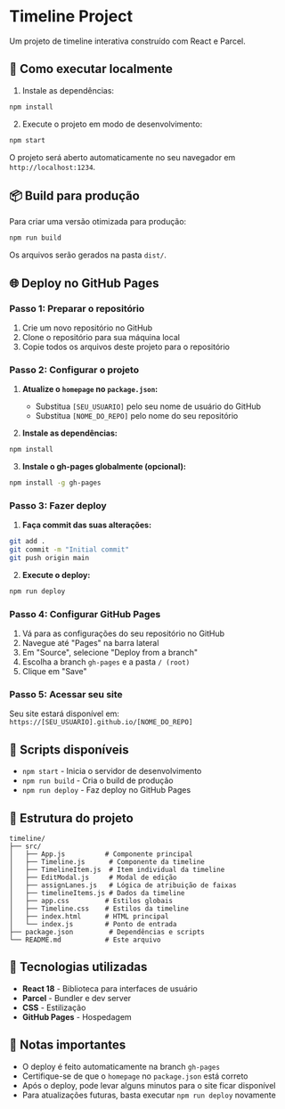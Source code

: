 # Timeline Project

Um projeto de timeline interativa construído com React e Parcel.

## 🚀 Como executar localmente

1. Instale as dependências:

```bash
npm install
```

2. Execute o projeto em modo de desenvolvimento:

```bash
npm start
```

O projeto será aberto automaticamente no seu navegador em `http://localhost:1234`.

## 📦 Build para produção

Para criar uma versão otimizada para produção:

```bash
npm run build
```

Os arquivos serão gerados na pasta `dist/`.

## 🌐 Deploy no GitHub Pages

### Passo 1: Preparar o repositório

1. Crie um novo repositório no GitHub
2. Clone o repositório para sua máquina local
3. Copie todos os arquivos deste projeto para o repositório

### Passo 2: Configurar o projeto

1. **Atualize o `homepage` no `package.json`:**

   - Substitua `[SEU_USUARIO]` pelo seu nome de usuário do GitHub
   - Substitua `[NOME_DO_REPO]` pelo nome do seu repositório

2. **Instale as dependências:**

```bash
npm install
```

3. **Instale o gh-pages globalmente (opcional):**

```bash
npm install -g gh-pages
```

### Passo 3: Fazer deploy

1. **Faça commit das suas alterações:**

```bash
git add .
git commit -m "Initial commit"
git push origin main
```

2. **Execute o deploy:**

```bash
npm run deploy
```

### Passo 4: Configurar GitHub Pages

1. Vá para as configurações do seu repositório no GitHub
2. Navegue até "Pages" na barra lateral
3. Em "Source", selecione "Deploy from a branch"
4. Escolha a branch `gh-pages` e a pasta `/ (root)`
5. Clique em "Save"

### Passo 5: Acessar seu site

Seu site estará disponível em: `https://[SEU_USUARIO].github.io/[NOME_DO_REPO]`

## 🔧 Scripts disponíveis

- `npm start` - Inicia o servidor de desenvolvimento
- `npm run build` - Cria o build de produção
- `npm run deploy` - Faz deploy no GitHub Pages

## 📁 Estrutura do projeto

```
timeline/
├── src/
│   ├── App.js          # Componente principal
│   ├── Timeline.js      # Componente da timeline
│   ├── TimelineItem.js  # Item individual da timeline
│   ├── EditModal.js     # Modal de edição
│   ├── assignLanes.js   # Lógica de atribuição de faixas
│   ├── timelineItems.js # Dados da timeline
│   ├── app.css         # Estilos globais
│   ├── Timeline.css    # Estilos da timeline
│   ├── index.html      # HTML principal
│   └── index.js        # Ponto de entrada
├── package.json         # Dependências e scripts
└── README.md           # Este arquivo
```

## 🎨 Tecnologias utilizadas

- **React 18** - Biblioteca para interfaces de usuário
- **Parcel** - Bundler e dev server
- **CSS** - Estilização
- **GitHub Pages** - Hospedagem

## 📝 Notas importantes

- O deploy é feito automaticamente na branch `gh-pages`
- Certifique-se de que o `homepage` no `package.json` está correto
- Após o deploy, pode levar alguns minutos para o site ficar disponível
- Para atualizações futuras, basta executar `npm run deploy` novamente
